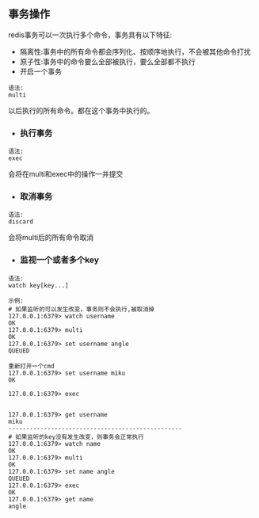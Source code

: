 ## 事务操作

redis事务可以一次执行多个命令，事务具有以下特征:

* 隔离性:事务中的所有命令都会序列化、按顺序地执行，不会被其他命令打扰
* 原子性:事务中的命令要么全部被执行，要么全部都不执行
* 开启一个事务

```
语法:
multi
```

以后执行的所有命令。都在这个事务中执行的。

* ### 执行事务

```
语法:
exec
```

会将在multi和exec中的操作一并提交

* ### 取消事务

```
语法:
discard
```

会将multi后的所有命令取消

* ### 监视一个或者多个key

```
语法:
watch key[key...]

示例:
# 如果监听的可以发生改变，事务则不会执行,被取消掉
127.0.0.1:6379> watch username
OK
127.0.0.1:6379> multi
OK
127.0.0.1:6379> set username angle
QUEUED

重新打开一个cmd
127.0.0.1:6379> set username miku
OK

127.0.0.1:6379> exec


127.0.0.1:6379> get username
miku
-------------------------------------------------
# 如果监听的key没有发生改变，则事务会正常执行
127.0.0.1:6379> watch name
OK
127.0.0.1:6379> multi
OK
127.0.0.1:6379> set name angle
QUEUED
127.0.0.1:6379> exec
OK
127.0.0.1:6379> get name
angle



```



